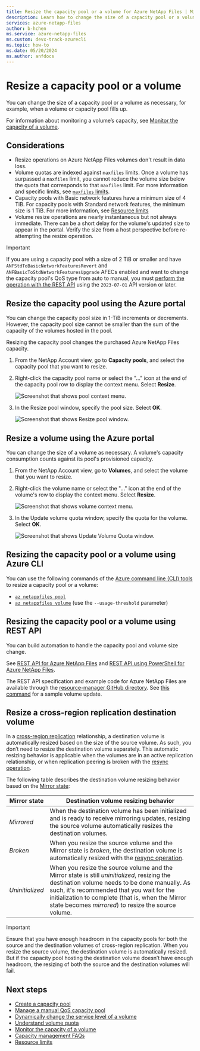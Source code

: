 ```yaml
---
title: Resize the capacity pool or a volume for Azure NetApp Files | Microsoft Docs
description: Learn how to change the size of a capacity pool or a volume. Resizing the capacity pool changes the purchased Azure NetApp Files capacity.
services: azure-netapp-files
author: b-hchen
ms.service: azure-netapp-files
ms.custom: devx-track-azurecli
ms.topic: how-to
ms.date: 05/20/2024
ms.author: anfdocs
---
```

# Resize a capacity pool or a volume

You can change the size of a capacity pool or a volume as necessary, for example, when a volume or capacity pool fills up. 

For information about monitoring a volume’s capacity, see [Monitor the capacity of a volume](monitor-volume-capacity.md).

## Considerations

* Resize operations on Azure NetApp Files volumes don't result in data loss.
* Volume quotas are indexed against `maxfiles` limits. Once a volume has surpassed a `maxfiles` limit, you cannot reduce the volume size below the quota that corresponds to that `maxfiles` limit. For more information and specific limits, see [`maxfiles` limits](maxfiles-concept.md).
* Capacity pools with Basic network features have a minimum size of 4 TiB. For capacity pools with Standard network features, the minimum size is 1 TiB. For more information, see [Resource limits](azure-netapp-files-resource-limits.md)
* Volume resize operations are nearly instantaneous but not always immediate. There can be a short delay for the volume's updated size to appear in the portal. Verify the size from a host perspective before re-attempting the resize operation.

>[!IMPORTANT]
>If you are using a capacity pool with a size of 2 TiB or smaller and have `ANFStdToBasicNetworkFeaturesRevert` and `ANFBasicToStdNetworkFeaturesUpgrade` AFECs enabled and want to change the capacity pool's QoS type from auto to manual, you must [perform the operation with the REST API](#resizing-the-capacity-pool-or-a-volume-using-rest-api) using the `2023-07-01` API version or later.

## Resize the capacity pool using the Azure portal 

You can change the capacity pool size in 1-TiB increments or decrements. However, the capacity pool size cannot be smaller than the sum of the capacity of the volumes hosted in the pool. 

Resizing the capacity pool changes the purchased Azure NetApp Files capacity.

1. From the NetApp Account view, go to **Capacity pools**, and select the capacity pool that you want to resize.
2. Right-click the capacity pool name or select the "…" icon at the end of the capacity pool row to display the context menu. Select **Resize**. 

    ![Screenshot that shows pool context menu.](./media/azure-netapp-files-resize-capacity-pools-or-volumes/resize-pool-context-menu.png)  

3. In the Resize pool window, specify the pool size. Select **OK**.

    ![Screenshot that shows Resize pool window.](./media/azure-netapp-files-resize-capacity-pools-or-volumes/resize-pool-window.png) 

## Resize a volume using the Azure portal

You can change the size of a volume as necessary. A volume's capacity consumption counts against its pool's provisioned capacity.

1. From the NetApp Account view, go to **Volumes**, and select the volume that you want to resize.
2. Right-click the volume name or select the "…" icon at the end of the volume's row to display the context menu. Select **Resize**.

    ![Screenshot that shows volume context menu.](./media/azure-netapp-files-resize-capacity-pools-or-volumes/resize-volume-context-menu.png) 
    
3. In the Update volume quota window, specify the quota for the volume. Select **OK**.   

    ![Screenshot that shows Update Volume Quota window.](./media/azure-netapp-files-resize-capacity-pools-or-volumes/resize-volume-quota-window.png) 

## Resizing the capacity pool or a volume using Azure CLI  

You can use the following commands of the [Azure command line (CLI) tools](azure-netapp-files-sdk-cli.md) to resize a capacity pool or a volume:

* [`az netappfiles pool`](/cli/azure/netappfiles/pool)
* [`az netappfiles volume`](/cli/azure/netappfiles/volume) (use the `--usage-threshold` parameter)

## Resizing the capacity pool or a volume using REST API

You can build automation to handle the capacity pool and volume size change.   

See [REST API for Azure NetApp Files](azure-netapp-files-develop-with-rest-api.md) and [REST API using PowerShell for Azure NetApp Files](develop-rest-api-powershell.md). 

The REST API specification and example code for Azure NetApp Files are available through the [resource-manager GitHub directory](https://github.com/Azure/azure-rest-api-specs/tree/main/specification/netapp/resource-manager/Microsoft.NetApp/stable). See [this command](https://github.com/Azure/azure-rest-api-specs/blob/main/specification/netapp/resource-manager/Microsoft.NetApp/stable/2023-11-01/examples/Volumes_Update.json) for a sample volume update.

## Resize a cross-region replication destination volume 

In a [cross-region replication](cross-region-replication-introduction.md) relationship, a destination volume is automatically resized based on the size of the source volume. As such, you don’t need to resize the destination volume separately. This automatic resizing behavior is applicable when the volumes are in an active replication relationship, or when replication peering is broken with the [resync operation](cross-region-replication-manage-disaster-recovery.md#resync-replication). 

The following table describes the destination volume resizing behavior based on the [Mirror state](cross-region-replication-display-health-status.md):

|  Mirror state  | Destination volume resizing behavior |
|-|-|
| *Mirrored* | When the destination volume has been initialized and is ready to receive mirroring updates, resizing the source volume automatically resizes the destination volumes. |
| *Broken* | When you resize the source volume and the Mirror state is *broken*, the destination volume is automatically resized with the [resync operation](cross-region-replication-manage-disaster-recovery.md#resync-replication).  |
| *Uninitialized* | When you resize the source volume and the Mirror state is still *uninitialized*, resizing the destination volume needs to be done manually. As such, it's recommended that you wait for the initialization to complete (that is, when the Mirror state becomes *mirrored*) to resize the source volume. | 

> [!IMPORTANT]
> Ensure that you have enough headroom in the capacity pools for both the source and the destination volumes of cross-region replication. When you resize the source volume, the destination volume is automatically resized. But if the capacity pool hosting the destination volume doesn’t have enough headroom, the resizing of both the source and the destination volumes will fail.

## Next steps

- [Create a capacity pool](azure-netapp-files-set-up-capacity-pool.md)
- [Manage a manual QoS capacity pool](manage-manual-qos-capacity-pool.md)
- [Dynamically change the service level of a volume](dynamic-change-volume-service-level.md) 
- [Understand volume quota](volume-quota-introduction.md)
- [Monitor the capacity of a volume](monitor-volume-capacity.md)
- [Capacity management FAQs](faq-capacity-management.md)
- [Resource limits](azure-netapp-files-resource-limits.md)
